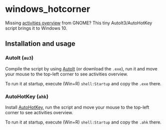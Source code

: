 # windows_hotcorner

Missing [activities overview](https://wiki.gnome.org/Projects/GnomeShell/Tour#Activities_Overview) from GNOME?
This tiny AutoIt3/AutoHotKey script brings it to Windows 10.

## Installation and usage 

### AutoIt (`au3`)

Compile the script by using [AutoIt](https://www.autoitscript.com/site/autoit/) (or download the `.exe`), run it and move your mouse to the top-left corner to see activities overview.

To run it at startup, execute (Win+R) `shell:Startup` and copy the `.exe` there.

### AutoHotKey (`ahk`)

Install [AutoHotKey](https://www.autohotkey.com/), run the script and move your mouse to the top-left corner to see activities overview.

To run it at startup, execute (Win+R) `shell:Startup` and copy the `.ahk` there.
